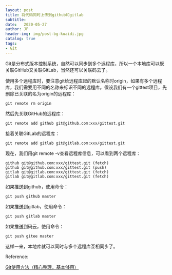 ```yaml
---
layout: post
title: 将代码同时上传到github和gitlab
subtitle:   
date:   2020-05-27
author: JP
header-img: img/post-bg-kuaidi.jpg
catalog: true
tags:
- Git
---
```


Git是分布式版本控制系统，自然可以同步到多个远程库，所以一个本地库可以既关联GitHub又关联GitLab，当然还可以关联码云了。

使用多个远程库时，要注意git给远程库起的默认名称时origin，如果有多个远程库，我们需要用不同的名称来标识不同的远程库。假设我们有一个gittest项目，先删除已关联的名为origin的远程库：

`git remote rm origin`

然后先关联GitHub的远程库：

`git remote add github git@github.com:xxx/gittest.git`

接着关联GitLab的远程库：

`git remote add gitlab git@gitlab.com:xxx/gittest.git`

现在，我们用git remote -v查看远程库信息，可以看到两个远程库：

```
github git@github.com:xxx/gittest.git (fetch)
github git@github.com:xxx/gittest.git (push)
gitlab git@gitlab.com:xxx/gittest.git (fetch)
gitlab git@gitlab.com:xxx/gittest.git (fetch)
```
如果推送到github，使用命令：

`git push github master`

如果推送到gitlab，使用命令：

`git push gitlab master`

如果推送到码云，使用命令：

`git push gitee master`

这样一来，本地库就可以同时与多个远程库互相同步了。


Reference:<br>

[Git使用方法（精心整理，基本够用）](https://blog.csdn.net/xukai0110/article/details/80637902)



